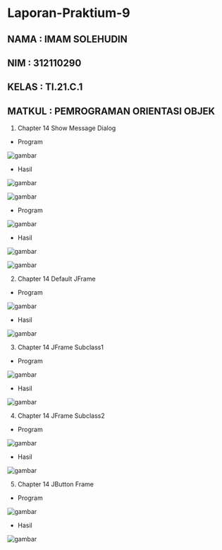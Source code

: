 # Laporan-Praktium-9

## NAMA   : IMAM SOLEHUDIN
## NIM	  : 312110290
## KELAS  : TI.21.C.1
## MATKUL : PEMROGRAMAN ORIENTASI OBJEK


1. Chapter 14 Show Message Dialog

- Program 

![gambar](Screenshot/Screenshot2/ssprogram1.jpg)

- Hasil

![gambar](Screenshot/Screenshot2/ssmessage1.jpg)

![gambar](Screenshot/Screenshot2/ssmessage2.jpg)

- Program

![gambar](Screenshot/Screenshot2/ssprogram2.jpg)

- Hasil


![gambar](Screenshot/Screenshot2/ssmessage3.jpg)

![gambar](Screenshot/Screenshot2/ssmessage4.jpg)

2. Chapter 14 Default JFrame

- Program

![gambar](Screenshot/Screenshot1/ssprogram.jpg)


- Hasil

![gambar](Screenshot/Screenshot1/sshasil.jpg)

3. Chapter 14 JFrame Subclass1

- Program

![gambar](Screenshot/Screenshot3/ssprogram.jpg)

- Hasil

![gambar](Screenshot/Screenshot3/sshasil.jpg)


4. Chapter 14 JFrame Subclass2

- Program

![gambar](Screenshot/Screenshot4/ssprogram.jpg)

- Hasil

![gambar](Screenshot/Screenshot4/sshasil.jpg)

5. Chapter 14 JButton Frame

- Program

![gambar](Screenshot/Screenshot5/ssprogram.jpg)

- Hasil

![gambar](Screenshot/Screenshot5/sshasil.jpg)